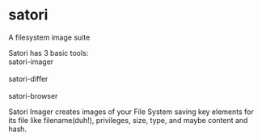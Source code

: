 # satori
A filesystem image suite

Satori has 3 basic tools:
<br>satori-imager</br>
<br>satori-differ</br>
<br>satori-browser</br>
  
Satori Imager creates images of your File System saving key elements for its file like filename(duh!), privileges, size, type, and maybe content and hash.


